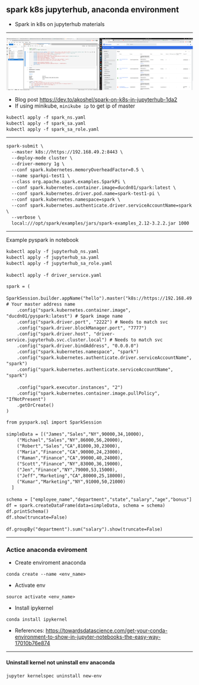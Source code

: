 ## spark k8s jupyterhub, anaconda environment
- Spark in k8s on jupyterhub materials
---
![Alt text](image.png) 

- Blog post https://dev.to/akoshel/spark-on-k8s-in-jupyterhub-1da2
- If using minikube, `minikube ip` to get ip of master
```
kubectl apply -f spark_ns.yaml
kubectl apply -f spark_sa.yaml
kubectl apply -f spark_sa_role.yaml
```
---
```
spark-submit \
  --master k8s://https://192.168.49.2:8443 \
  --deploy-mode cluster \
  --driver-memory 1g \
  --conf spark.kubernetes.memoryOverheadFactor=0.5 \
  --name sparkpi-test1 \
  --class org.apache.spark.examples.SparkPi \
  --conf spark.kubernetes.container.image=ducdn01/spark:latest \
  --conf spark.kubernetes.driver.pod.name=spark-test1-pi \
  --conf spark.kubernetes.namespace=spark \
  --conf spark.kubernetes.authenticate.driver.serviceAccountName=spark \
  --verbose \
  local:///opt/spark/examples/jars/spark-examples_2.12-3.2.2.jar 1000
```
---
Example pyspark in notebook
```
kubectl apply -f jupyterhub_ns.yaml 
kubectl apply -f jupyterhub_sa.yaml
kubectl apply -f jupyterhub_sa_role.yaml

kubectl apply -f driver_service.yaml
```

```
spark = (
    SparkSession.builder.appName("hello").master("k8s://https://192.168.49.2:8443") # Your master address name
    .config("spark.kubernetes.container.image", "ducdn01/pyspark:latest") # Spark image name
    .config("spark.driver.port", "2222") # Needs to match svc
    .config("spark.driver.blockManager.port", "7777")
    .config("spark.driver.host", "driver-service.jupyterhub.svc.cluster.local") # Needs to match svc
    .config("spark.driver.bindAddress", "0.0.0.0")
    .config("spark.kubernetes.namespace", "spark")
    .config("spark.kubernetes.authenticate.driver.serviceAccountName", "spark")
    .config("spark.kubernetes.authenticate.serviceAccountName", "spark")

    .config("spark.executor.instances", "2")
    .config("spark.kubernetes.container.image.pullPolicy", "IfNotPresent")
    .getOrCreate()
)
```

```
from pyspark.sql import SparkSession

simpleData = [("James","Sales","NY",90000,34,10000),
    ("Michael","Sales","NY",86000,56,20000),
    ("Robert","Sales","CA",81000,30,23000),
    ("Maria","Finance","CA",90000,24,23000),
    ("Raman","Finance","CA",99000,40,24000),
    ("Scott","Finance","NY",83000,36,19000),
    ("Jen","Finance","NY",79000,53,15000),
    ("Jeff","Marketing","CA",80000,25,18000),
    ("Kumar","Marketing","NY",91000,50,21000)
  ]

schema = ["employee_name","department","state","salary","age","bonus"]
df = spark.createDataFrame(data=simpleData, schema = schema)
df.printSchema()
df.show(truncate=False)

df.groupBy("department").sum("salary").show(truncate=False)
```
---
### Actice anaconda eviroment
- Create enviroment anaconda
```
conda create --name <env_name>
```
- Activate env
```
source activate <env_name>
```
- Install ipykernel
```
conda install ipykernel
```
- References: https://towardsdatascience.com/get-your-conda-environment-to-show-in-jupyter-notebooks-the-easy-way-17010b76e874
---
#### Uninstall kernel not uninstall env anaconda
```
jupyter kernelspec uninstall new-env
```
